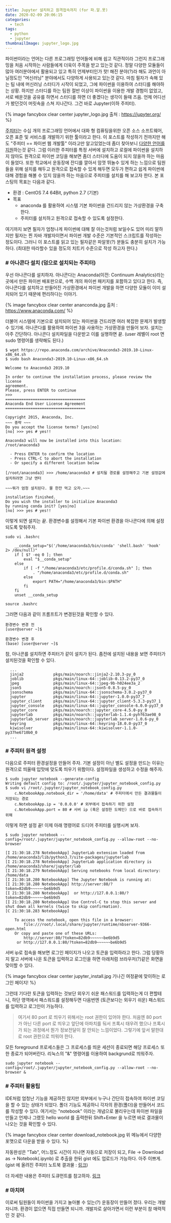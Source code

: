 ```yaml
---
title: Jupyter 설치하고 원격접속까지 (for 파.알.못)
date: 2020-02-09 20:06:15
categories:
  - tech
tags: 
  - python
  - jupyter
thumbnailImage: jupyter_logo.jpg
---
```


파이썬이라는 언어는 다른 프로그래밍 언어들에 비해 쉽고 직관적이라 그런지 프로그래밍을 처음 시작하는 사람들에게 더욱이 주목을 받고 있는것 같다. 정말 다양한 모듈들이 많아 여러분야에서 활용되고 있고 <!--more -->특히 언제부터인가 핫! 해진 분야(?)라 해도 과언이 아닐정도인 "머신러닝" 분야에서도 다양하게 사용되고 있는것 같다. 
마침 필자가 속해 있는 팀 내에 머신러닝 스터디가 시작이 되었고, 그에 파이썬을 이용하여 스터디를 해야하는 상황. 하지만 스터디를 하는 팀원 절반 이상이 파이썬을 이용한 개발 경험이 없었고, 서로 배운것을 공유를 하면서 스터디를 하면 더 좋겠다는 생각이 들때 즈음. 언제 어디선가 봤던것이 머릿속을 스쳐 지나간다. 그건 바로 Jupyter(이하 주피터).

{% image fancybox clear center jupyter_logo.jpg 출처 : https://jupyter.org/ %}

[주피터](https://jupyter.org/)는 수십 개의 프로그래밍 언어에서 대화 형 컴퓨팅을위한 오픈 소스 소프트웨어, 오픈 표준 및 서비스를 개발하기 위한 툴이라고 한다. 이 포스트를 작성하기 전까지만 해도 "주피터 == 파이썬 웹 개발툴" 이라고만 알고있었는데 좀더 찾아보니 [다양한 언어를 지원](https://github.com/jupyter/jupyter/wiki/Jupyter-kernels)하는것 같다. 
그럼 이러한 주피터를 특정 서버에 설치하고 로컬에 파이썬을 설치하지 않아도 원격으로 파이썬 코딩을 해보면 좀더 스터디에 도움이 되지 않을까 하는 마음이 들었다. 또한 학교에서 운동장에 잔디를 깔아서 맘껏 뛰놀수 있게 하는 느낌으로 팀원들을 위해 설치를 해두고 원격으로 접속할 수 있게 해두면 모두가 편하고 쉽게 파이썬에 대해 경험을 해볼 수 있지 않을까 하는 마음으로 주피터를 설치를 해 보고자 한다.
본 포스팅의 목표는 다음과 같다.
- 환경 : CentOS 7.4 64Bit, python 2.7 (기본)
- 목표
  - anaconda 를 활용하여 시스템 기본 파이썬을 건드리지 않는 가상환경을 구축한다.
  - 주피터를 설치하고 원격으로 접속할 수 있도록 설정한다.

여기까지 보면 필자가 엄청나게 파이썬에 대해 잘 아는것처럼 보일수도 있어 미리 말하지만 필자는 찐 자바 개발자이면서 파이썬 개발 수준은 기본적인 스크립트를 작성하는 정도이다. 그러니 이 포스트를 읽고 있는 필자같은 파알못(?) 분들도 충분히 설치가 가능하다. (최대한 따라할수 있을 정도의 치트키 수준으로 작성 하고자 한다.)

### # 아나콘다 설치 (덤으로 설치되는 주피터)
우선 아나콘다를 설치하자. 아나콘다는 Anaconda(이전: Continuum Analytics)라는 곳에서 만든 파이썬 배포판으로, 수백 개의 파이썬 패키지를 포함하고 있다고 한다. 즉, 아나콘다를 설치하고 만들어진 가상환경에서 파이썬 개발을 하면 다양한 모듈이 이미 설치되어 있기 때문에 편리하다는 이야기. 

{% image fancybox clear center ananconda.jpg 출처 : https://www.anaconda.com/ %}

더불어 시스템에 기본으로 설치되어 있는 파이썬을 건드리면 여러 복잡한 문제가 발생할 수 있기에. 아나콘다를 활용하여 파이썬 3을 사용하는 가상환경을 만들어 보자.
설치는 아주 간단하다. 아나콘다 설치파일을 다운받고 이를 실행하면 끝.
(user 레벨이 root 면 sudo 명령어를 생략해도 된다.)
```
$ wget https://repo.anaconda.com/archive/Anaconda3-2019.10-Linux-x86_64.sh
$ sudo bash Anaconda3-2019.10-Linux-x86_64.sh

Welcome to Anaconda3 2019.10

In order to continue the installation process, please review the license
agreement.
Please, press ENTER to continue
>>>
===================================
Anaconda End User License Agreement
===================================

Copyright 2015, Anaconda, Inc.
~~~ 중략 ~~~
Do you accept the license terms? [yes|no]
[no] >>> yes # yes!!

Anaconda3 will now be installed into this location:
/root/anaconda3

  - Press ENTER to confirm the location
  - Press CTRL-C to abort the installation
  - Or specify a different location below

[/root/anaconda3] >>> /home/anaconda3 # 설치될 경로를 설정해주고 기본 설정값에 설치하려면 그냥 엔터

~~~뭐가 엄청 설치된다. 물 한잔 먹고 오자.~~~

installation finished.
Do you wish the installer to initialize Anaconda3
by running conda init? [yes|no]
[no] >>> yes # yes!!
```
이렇게 되면 설치는 끝. 환경변수를 설정해서 기본 파이썬 환경을 아나콘다에 의해 설정되도록 맞춰주자.
```
sudo vi .bashrc

	__conda_setup="$('/home/anaconda3/bin/conda' 'shell.bash' 'hook' 2> /dev/null)"
	if [ $? -eq 0 ]; then
	    eval "$__conda_setup"
	else
	    if [ -f "/home/anaconda3/etc/profile.d/conda.sh" ]; then
	        . "/home/anaconda3/etc/profile.d/conda.sh"
	    else
	        export PATH="/home/anaconda3/bin:$PATH"
	    fi
	fi
	unset __conda_setup

source .bashrc
```
그러면 다음과 같이 프롬프트가 변경된것을 확인할 수 있다.
```
환경변수 변경 전
[user@server ~]$ 

환경변수 변경 후
(base) [user@server ~]$
```
참, 아나콘를 설치하면 주피터가 같이 설치가 된다. 좀전에 설치된 내용을 보면 주피터가 설치된것을 확인할 수 있다.
```
  ...
  jinja2             pkgs/main/noarch::jinja2-2.10.3-py_0
  joblib             pkgs/main/linux-64::joblib-0.13.2-py37_0
  jpeg               pkgs/main/linux-64::jpeg-9b-h024ee3a_2
  json5              pkgs/main/noarch::json5-0.8.5-py_0
  jsonschema         pkgs/main/linux-64::jsonschema-3.0.2-py37_0
  jupyter            pkgs/main/linux-64::jupyter-1.0.0-py37_7
  jupyter_client     pkgs/main/linux-64::jupyter_client-5.3.3-py37_1
  jupyter_console    pkgs/main/linux-64::jupyter_console-6.0.0-py37_0
  jupyter_core       pkgs/main/noarch::jupyter_core-4.5.0-py_0
  jupyterlab         pkgs/main/noarch::jupyterlab-1.1.4-pyhf63ae98_0
  jupyterlab_server  pkgs/main/noarch::jupyterlab_server-1.0.6-py_0
  keyring            pkgs/main/linux-64::keyring-18.0.0-py37_0
  kiwisolver         pkgs/main/linux-64::kiwisolver-1.1.0-py37he6710b0_0
  ...
```
### # 주피터 원격 설정
다음으로 주피터 환경설정을 만들어 주자. 기본 설정이 아닌 별도 설정을 만드는 이유는 원격으로 띄울때 입맛에 맞도록 띄우기 위함이다. 설정파일을 생성하고 수정을 해주자.
```
$ sudo jupyter notebook --generate-config
Writing default config to: /root/.jupyter/jupyter_notebook_config.py
$ sudo vi /root/.jupyter/jupyter_notebook_config.py
	c.NotebookApp.notebook_dir = '/home/data' # 주피터에서 만든 결과물들이 저장되는 경로
	c.NotebookApp.ip = '0.0.0.0' # 외부에서 접속하기 위한 설정
	c.NotebookApp.port = 80 # 서버 ip (혹은 설정한 도메인) 으로 바로 접속하기 위해
```
이렇게 하면 설정 끝! 이제 아래 명령어로 드디어 주피터를 실행시켜 보자.
```
$ sudo jupyter notebook --config=/root/.jupyter/jupyter_notebook_config.py --allow-root --no-browser

[I 21:30:18.278 NotebookApp] JupyterLab extension loaded from /home/anaconda3/lib/python3.7/site-packages/jupyterlab
[I 21:30:18.278 NotebookApp] JupyterLab application directory is /home/anaconda3/share/jupyter/lab
[I 21:30:18.279 NotebookApp] Serving notebooks from local directory: /home/data
[I 21:30:18.280 NotebookApp] The Jupyter Notebook is running at:
[I 21:30:18.280 NotebookApp] http://server:80/?token=82db9~~~~~~be6b9d5
[I 21:30:18.280 NotebookApp]  or http://127.0.0.1:80/?token=82db9~~~~~~be6b9d5
[I 21:30:18.280 NotebookApp] Use Control-C to stop this server and shut down all kernels (twice to skip confirmation).
[C 21:30:18.283 NotebookApp]

    To access the notebook, open this file in a browser:
        file:///root/.local/share/jupyter/runtime/nbserver-9366-open.html
    Or copy and paste one of these URLs:
        http://server:80/?token=82db9~~~~~~be6b9d5
     or http://127.0.0.1:80/?token=82db9~~~~~~be6b9d5

```
서버 ip로 접속을 해보면 로그인 페이지가 나오고 토큰을 입력하라고 한다. 그럼 당황하지 말고 서버에 나온 토큰을 입력하고 로그인을 하면 아래처럼 브라우저(?)같은 화면을 맞이할 수 있다.

{% image fancybox clear center jupyter_install.jpg 기나긴 여정끝에 맞이하는 로그인 페이지! %}

그런데 기다란 토큰을 입력하는 것보단 외우기 쉬운 패스워드를 입력하는게 더 편할테니, 하단 영역에서 패스워드를 설정해두면 다음번엔 (토큰보다는 외우기 쉬운) 패스워드를 입력하고 로그인이 가능하다.

> 여기서 80 port 로 띄우기 위해서는 root 권한이 있어야 한다. 
처음엔 80 port 가 아닌 다른 port 로 띄우고 앞단에 아파치를 둬서 프록시 태우려 했으나 프록시가 되는 과정에서 뭔가 정보전달이 잘 안되는 느낌이었다. 그렇기에 앞서 말한대로 root 권한으로 띄워야 한다.

모든 foreground 프로세스들은 그 프로세스를 띄운 세션이 종료되면 해당 프로세스 또한 종료가 되어버린다. 리눅스의 "&" 명령어를 이용하여 backgrund로 띄워주자. 
```
sudo jupyter notebook --config=/root/.jupyter/jupyter_notebook_config.py --allow-root --no-browser &
```

### # 주피터 활용팁
IDE처럼 엄청난 기능을 제공하진 않지만 외부에서 누구나 간단히 접속하여 파이썬 코딩을 할 수 있는 상태가 되었다. 폴더 기능도 제공하니 각자의 환경(폴더)을 만들어서 코드를 작성할 수 있다.
여기서는 "notebook" 이라는 개념으로 불리우는데 파이썬 파일을 만들고 언제나 그랬듯 hello world 를 출력한뒤 Shift+Enter 을 누르면 바로 결과물이 나오는 것을 확인할 수 있다.

{% image fancybox clear center download_notebook.jpg 위 메뉴에서 다양한 포맷으로 다운을 받을 수 있다. %}

자동완성은 "Tab", 어느정도 시간이 지나면 자동으로 저장이 되고, File → Download as → Notebook(.ipynb) 로 추출을 한뒤 gist 에도 업로드가 가능하다. 아주 이쁘게. (gist 에 올려진 주피터 노트북 결과물 : [링크](https://gist.github.com/search?l=Jupyter+Notebook&q=ipynb))

더 자세한 내용은 주피터 도큐먼트를 참고하자. [링크](https://jupyter.org/documentation)

### # 마치며
이로써 팀원들이 파이썬을 가지고 놀아볼 수 있는(?) 운동장이 만들어 졌다. 우리는 개발자니까. 환경이 없으면 직접 만들면 되니까. 개발자로 살아가면서 이런 부분이 참 매력적인 것 같다.